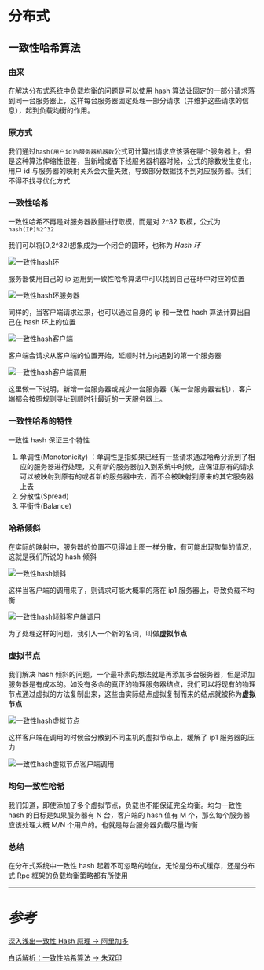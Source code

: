 # 分布式

## 一致性哈希算法

### 由来

在解决分布式系统中负载均衡的问题是可以使用 hash 算法让固定的一部分请求落到同一台服务器上，这样每台服务器固定处理一部分请求（并维护这些请求的信息），起到负载均衡的作用。

### 原方式

我们通过`hash(用户id)%服务器机器数`公式可计算出请求应该落在哪个服务器上。但是这种算法伸缩性很差，当新增或者下线服务器机器时候，公式的除数发生变化，用户 id 与服务器的映射关系会大量失效，导致部分数据找不到对应服务器。我们不得不找寻优化方式

### 一致性哈希

一致性哈希不再是对服务器数量进行取模，而是对 2^32 取模，公式为`hash(IP)%2^32`

我们可以将[0,2^32)想象成为一个闭合的圆环，也称为 _Hash 环_

![一致性hash环](../.vuepress/public/yizhixinghashhuan.png)

服务器使用自己的 ip 运用到一致性哈希算法中可以找到自己在环中对应的位置

![一致性hash环服务器](../.vuepress/public/yizhixinghashhuanfuwuqi.png)

同样的，当客户端请求过来，也可以通过自身的 ip 和一致性 hash 算法计算出自己在 hash 环上的位置

![一致性hash客户端](../.vuepress/public/yizhixinghashkehuduan.png)

客户端会请求从客户端的位置开始，延顺时针方向遇到的第一个服务器

![一致性hash客户端调用](../.vuepress/public/yizhixinghashkehuduanxunzhaofuwuqi.png)

这里做一下说明，新增一台服务器或减少一台服务器（某一台服务器宕机），客户端都会按照规则寻址到顺时针最近的一天服务器上。

### 一致性哈希的特性

一致性 hash 保证三个特性

1. 单调性(Monotonicity) ：单调性是指如果已经有一些请求通过哈希分派到了相应的服务器进行处理，又有新的服务器加入到系统中时候，应保证原有的请求可以被映射到原有的或者新的服务器中去，而不会被映射到原来的其它服务器上去
2. 分散性(Spread)
3. 平衡性(Balance)

### 哈希倾斜

在实际的映射中，服务器的位置不见得如上图一样分散，有可能出现聚集的情况，这就是我们所说的 hash 倾斜

![一致性hash倾斜](../.vuepress/public/yizhixinghashqingxie.png)

这样当客户端的调用来了，则请求可能大概率的落在 ip1 服务器上，导致负载不均衡

![一致性hash倾斜客户端调用](../.vuepress/public/yizhixinghashqingxiekehuduandiaoyong.png)

为了处理这样的问题，我引入一个新的名词，叫做**虚拟节点**

### 虚拟节点

我们解决 hash 倾斜的问题，一个最朴素的想法就是再添加多台服务器，但是添加服务器是有成本的。如没有多余的真正的物理服务器结点，我们可以将现有的物理节点通过虚拟的方法复制出来，这些由实际结点虚拟复制而来的结点就被称为**虚拟节点**

![一致性hash虚拟节点](../.vuepress/public/yizhixinghashxunijiedian.png)

这样客户端在调用的时候会分散到不同主机的虚拟节点上，缓解了 ip1 服务器的压力

![一致性hash虚拟节点客户端调用](../.vuepress/public/yizhixinghashxunijiediankehuduandiaoyong.png)

### 均匀一致性哈希

我们知道，即使添加了多个虚拟节点，负载也不能保证完全均衡。均匀一致性 hash 的目标是如果服务器有 N 台，客户端的 hash 值有 M 个，那么每个服务器应该处理大概 M/N 个用户的。也就是每台服务器负载尽量均衡

### 总结

在分布式系统中一致性 hash 起着不可忽略的地位，无论是分布式缓存，还是分布式 Rpc 框架的负载均衡策略都有所使用

---

# _参考_

[深入浅出一致性 Hash 原理 -> 阿里加多](https://www.jianshu.com/p/e968c081f563)

[白话解析：一致性哈希算法 -> 朱双印](http://www.zsythink.net/archives/1182/)










<comment-comment/>